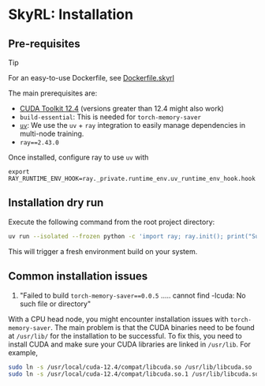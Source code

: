 # SkyRL: Installation

## Pre-requisites

> [!TIP]
> For an easy-to-use Dockerfile, see [Dockerfile.skyrl](./docker/Dockerfile.skyrl)


The main prerequisites are: 
- [CUDA Toolkit 12.4](https://developer.nvidia.com/cuda-12-4-0-download-archive) (versions greater than 12.4 might also work)
- `build-essential`: This is needed for `torch-memory-saver`
- [`uv`](https://docs.astral.sh/uv/getting-started/installation): We use the `uv` + `ray` integration to easily manage dependencies in multi-node training.
- `ray==2.43.0`


Once installed, configure ray to use `uv` with 

```
export RAY_RUNTIME_ENV_HOOK=ray._private.runtime_env.uv_runtime_env_hook.hook
```


## Installation dry run

Execute the following command from the root project directory:

```bash
uv run --isolated --frozen python -c 'import ray; ray.init(); print("Success!")'
```

This will trigger a fresh environment build on your system. 

## Common installation issues

1. "Failed to build `torch-memory-saver==0.0.5` .....  cannot find -lcuda: No such file or directory" 

With a CPU head node, you might encounter installation issues with `torch-memory-saver`. The main problem is that the CUDA binaries need to be found at `/usr/lib/` for the installation to be successful. To fix this, you need to install CUDA and make sure your CUDA libraries are linked in `/usr/lib`. For example, 

```bash
sudo ln -s /usr/local/cuda-12.4/compat/libcuda.so /usr/lib/libcuda.so
sudo ln -s /usr/local/cuda-12.4/compat/libcuda.so.1 /usr/lib/libcuda.so.1
```